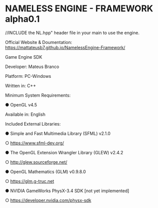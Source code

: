 # NAMELESS ENGINE - FRAMEWORK alpha0.1
//INCLUDE the NL.hpp" header file in your main to use the engine. 

Official Website & Doumentation: https://mattateusb7.github.io/NamelessEngine-Framework/

Game Engine SDK

Developer: Mateus Branco

Platform: PC-Windows

Written in: C++

Minimum System Requirements: 

●	OpenGL v4.5

Available in: English

Included External Libraries: 

●	Simple and Fast Multimedia Library  (SFML) v2.1.0

○	https://www.sfml-dev.org/

●	The OpenGL Extension Wrangler Library (GLEW) v2.4.2

○	http://glew.sourceforge.net/

●	OpenGL Mathematics (GLM) v0.9.8.0

○	https://glm.g-truc.net

●	NVIDIA GameWorks PhysX-3.4 SDK [not yet implemented]

○	https://developer.nvidia.com/physx-sdk

